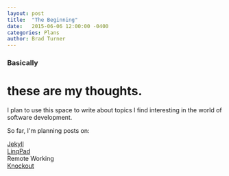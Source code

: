 ```yaml
---
layout: post
title:  "The Beginning"
date:   2015-06-06 12:00:00 -0400
categories: Plans
author: Brad Turner
---
```


### Basically

# these are my thoughts.


I plan to use this space to write about topics I find interesting in the world of software development.  

So far, I'm planning posts on:

[Jekyll] <br/>
[LinqPad] <br/>
Remote Working <br/>
[Knockout]  <br/>

[Jekyll]:      http://jekyllrb.com
[LinqPad]:     https://www.linqpad.net/
[Knockout]:  http://knockoutjs.com/
